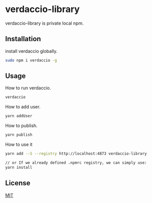 # verdaccio-library

verdaccio-library is private local npm.

## Installation

install verdaccio globally.

```bash
sudo npm i verdaccio -g
```

## Usage

How to run verdaccio.

```bash
verdaccio
```

How to add user.

```bash
yarn addUser
```

How to publish.

```bash
yarn publish
```

How to use it
```bash
yarn add --S --registry http://localhost:4873 verdaccio-library

// or If we already defined .npmrc registry, we can simply use:
yarn install 
```

## License
[MIT](https://choosealicense.com/licenses/mit/)
